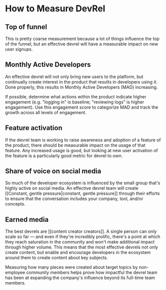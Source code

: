 # How to Measure DevRel

## Top of funnel

This is pretty coarse measurement because a lot of things influence the top of the funnel, but an effective devrel will have a measurable impact on new user signups.

## Monthly Active Developers

An effective devrel will not only bring new users to the platform, but continually create interest in the product that results in developers using it. Done properly, this results in Monthly Active Developers (MAD) increasing.

If possible, determine what actions within the product indicate higher engagement (e.g. "logging in" is baseline; "reviewing logs" is higher engagement). Use this engagement score to categorize MAD and track the growth across all levels of engagement.

## Feature activation

If the devrel team is working to raise awareness and adoption of a feature of the product, there should be measurable impact on the usage of that feature. Any increased usage is good, but looking at new user activation of the feature is a particularly good metric for devrel to own.

## Share of voice on social media

So much of the developer ecosystem is influenced by the small group that's highly active on social media. An effective devrel team will create [[Constant, gentle pressure|constant, gentle pressure]] through their efforts to ensure that the conversation includes your company, tool, and/or concepts.

## Earned media

The best devrels are [[content creator creators]]. A single person can only scale so far — and even if they're incredibly prolific, there's a point at which they reach saturation in the community and won't make additional impact through higher volume. This means that the most effective devrels not only create content, but enable and encourage developers in the ecosystem around them to create content about key subjects.

Measuring how many pieces were created about target topics by non-employee community members helps prove how impactful the devrel team has been at expanding the company's influence beyond its full-time team members.
